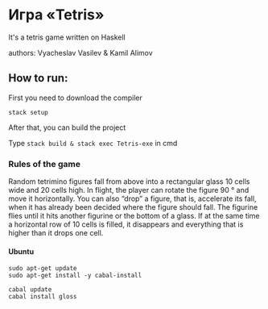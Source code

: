 # Игра «Tetris»
It's a tetris game written on Haskell 

authors: Vyacheslav Vasilev & Kamil Alimov

## How to run:
First you need to download the compiler

```
stack setup
```
After that, you can build the project

Type `stack build & stack exec Tetris-exe` in cmd


### Rules of the game



Random tetrimino figures fall from above into a rectangular glass 10 cells wide and 20 cells high. In flight, the player can rotate the figure 90 ° and move it horizontally. You can also “drop” a figure, that is, accelerate its fall, when it has already been decided where the figure should fall. The figurine flies until it hits another figurine or the bottom of a glass. If at the same time a horizontal row of 10 cells is filled, it disappears and everything that is higher than it drops one cell.



#### Ubuntu

```
sudo apt-get update
sudo apt-get install -y cabal-install

cabal update
cabal install gloss
```
